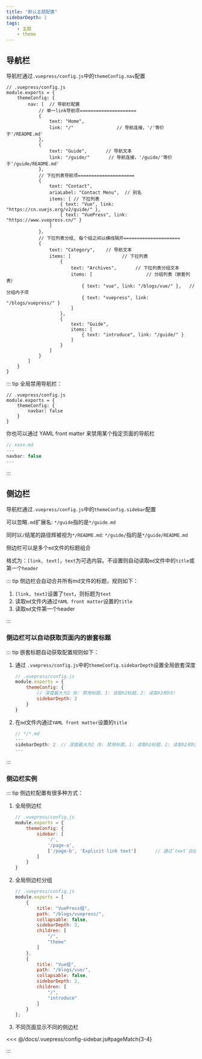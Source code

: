 ```yaml
---
title: "默认主题配置"
sidebarDepth: 1
tags: 
    - 主题
    - theme
---
```


## 导航栏

导航栏通过`.vuepress/config.js`中的`themeConfig.nav`配置

```js{4}
// .vuepress/config.js
module.exports = {
    themeConfig: {
        nav: [  // 导航栏配置
            // 单一link导航项=====================
            {
                text: "Home",      
                link: "/"                // 导航连接，'/'等价于'/README.md'
            },
            {
                text: "Guide",       // 导航文本
                link: "/guide/"       // 导航连接，'/guide/'等价于'/guide/README.md'
            },
            // 下拉列表导航项=====================
            {
                text: "Contact",
                ariaLabel: "Contact Menu",  // 别名
                items: [ // 下拉列表
                    { text: "Vue", link: "https://cn.vuejs.org/v2/guide/" },
                    { text: "VuePress", link: "https://www.vuepress.cn/" }
                ]
            }，
            // 下拉列表分组, 每个组之间以横线隔开=====================
            {
                text: "Category",    // 导航文本
                items: [                   // 下拉列表
                    {
                        text: "Archives",       // 下拉列表分组文本
                        items: [                    // 分组列表（嵌套列表）
                            { text: "vue", link: "/blogs/vue/" },   // 分组内子项
                            { text: "vuepress", link: "/blogs/vuepress/" }
                        ]
                    },
                    {
                        text: "Guide",
                        items: [
                            { text: "introduce", link: "/guide/" }
                        ]
                    }
                ]
            }
        ]
    }
}
```

::: tip
全局禁用导航栏：

```js{4}
// .vuepress/config.js
module.exports = {
    themeConfig: {
        navbar: false
    }
}
```

你也可以通过 YAML front matter 来禁用某个指定页面的导航栏

```js
// xxxx.md
---
navbar: false
---
```

:::

## 侧边栏

导航栏通过`.vuepress/config.js`中的`themeConfig.sidebar`配置

可以忽略`.md`扩展名: `*/guide`指的是`*/guide.md`

同时以`/`结尾的路径辉被视为`*/README.md`: `*/guide/`指的是`*/guide/README.md`

侧边栏可以是多个`md`文件的标题组合

格式为：`[link, text]`，`text`为可选内容。不设置则自动读取`md`文件中的`title`或第一个`header`

::: tip 侧边栏会自动合并所有md文件的标题，规则如下：

1. `[link, text]`设置了`text`，则标题为`text`
2. 读取`md`文件内通过`YAML front matter`设置的`title`
3. 读取`md`文件第一个header

:::

### 侧边栏可以自动获取页面内的嵌套标题

::: tip 嵌套标题自动获取配置规则如下：

1. 通过 `.vuepress/config.js`中的`themeConfig.sidebarDepth`设置全局嵌套深度

    ```js
    // .vuepress/config.js
    module.exports = {
        themeConfig: {
            // 深度最大为2（0: 禁用标题，1: 读取h2标题，2: 读取h2和h3）
            sidebarDepth: 2     
        }
    }
    ```

2. 在`md`文件内通过`YAML front matter`设置的`title`

    ```js
    // */*.md
    ---
    sidebarDepth: 2  // 深度最大为2（0: 禁用标题，1: 读取h2标题，2: 读取h2和h3）
    ---
    ```

:::

### 侧边栏实例

::: tip 侧边栏配置有很多种方式：

1. 全局侧边栏

    ```js
    // .vuepress/config.js
    module.exports = {
        themeConfig: {
            sidebar: [
                '/',
                '/page-a',
                ['/page-b', 'Explicit link text']       // 通过`text`自定义标题
            ]   
        }
    }
    ```

2. 全局侧边栏分组

    ```js
    // .vuepress/config.js
    module.exports = [
        {
            title: "VuePress组",
            path: "/blogs/vuepress/",
            collapsable: false,
            sidebarDepth: 2,
            children: [
                "/",
                "theme"
            ]
        },
        {
            title: "Vue组",
            path: "/blogs/vue/",
            collapsable: false,
            sidebarDepth: 2,
            children: [
                "/",
                "introduce"
            ]
        }
    ];
    ```

3. 不同页面显示不同的侧边栏 <Badge text="以页面路由为key" type="tip"/>

<<< @/docs/.vuepress/config-sidebar.js#pageMatch{3-4}

:::
